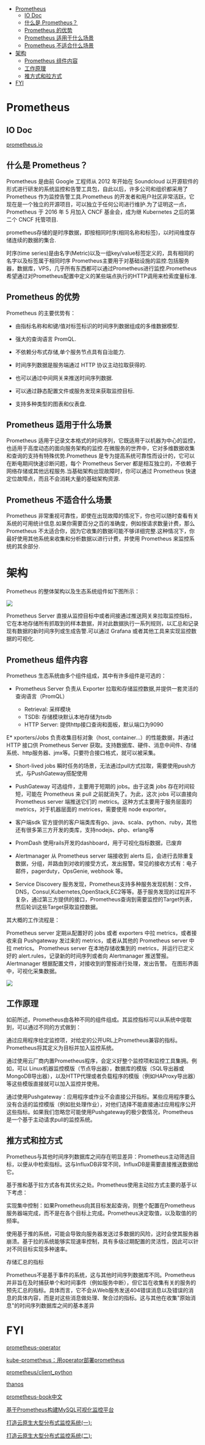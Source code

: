 - [Prometheus](#prometheus)
    - [IO Doc](#io-doc)
    - [什么是 Prometheus？](#什么是-prometheus)
    - [Prometheus 的优势](#prometheus-的优势)
    - [Prometheus 适用于什么场景](#prometheus-适用于什么场景)
    - [Prometheus 不适合什么场景](#prometheus-不适合什么场景)
- [架构](#架构)
    - [Prometheus 组件内容](#prometheus-组件内容)
    - [工作原理](#工作原理)
    - [推方式和拉方式](#推方式和拉方式)
- [FYI](#fyi)
# Prometheus

## IO Doc
[prometheus.io](https://prometheus.io/)

## 什么是 Prometheus？
​Prometheus 是由前 Google 工程师从 2012 年开始在 Soundcloud 以开源软件的形式进行研发的系统监控和告警工具包，自此以后，许多公司和组织都采用了 Prometheus 作为监控告警工具.Prometheus 的开发者和用户社区非常活跃，它现在是一个独立的开源项目，可以独立于任何公司进行维护.为了证明这一点，Prometheus 于 2016 年 5 月加入 CNCF 基金会，成为继 Kubernetes 之后的第二个 CNCF 托管项目.

prometheus存储的是时序数据，即按相同时序(相同名称和标签)，以时间维度存储连续的数据的集合.

时序(time series)是由名字(Metric)以及一组key/value标签定义的，具有相同的名字以及标签属于相同时序
Prometheus主要用于对基础设施的监控.包括服务器，数据库，VPS，几乎所有东西都可以通过Prometheus进行监控.Prometheus希望通过对Prometheus配置中定义的某些端点执行的HTTP调用来检索度量标准.


## Prometheus 的优势
Prometheus 的主要优势有：

* 由指标名称和和键/值对标签标识的时间序列数据组成的多维数据模型.

* 强大的查询语言 PromQL.

* 不依赖分布式存储,单个服务节点具有自治能力.

* 时间序列数据是服务端通过 HTTP 协议主动拉取获得的.

* 也可以通过中间网关来推送时间序列数据.

* 可以通过静态配置文件或服务发现来获取监控目标.

* 支持多种类型的图表和仪表盘.

## Prometheus 适用于什么场景
Prometheus 适用于记录文本格式的时间序列，它既适用于以机器为中心的监控，也适用于高度动态的面向服务架构的监控.在微服务的世界中，它对多维数据收集和查询的支持有特殊优势.Prometheus 是专为提高系统可靠性而设计的，它可以在断电期间快速诊断问题，每个 Prometheus Server 都是相互独立的，不依赖于网络存储或其他远程服务.当基础架构出现故障时，你可以通过 Prometheus 快速定位故障点，而且不会消耗大量的基础架构资源.

## Prometheus 不适合什么场景
Prometheus 非常重视可靠性，即使在出现故障的情况下，你也可以随时查看有关系统的可用统计信息.如果你需要百分之百的准确度，例如按请求数量计费，那么 Prometheus 不太适合你，因为它收集的数据可能不够详细完整.这种情况下，你最好使用其他系统来收集和分析数据以进行计费，并使用 Prometheus 来监控系统的其余部分.

# 架构

Prometheus 的整体架构以及生态系统组件如下图所示：

![](../pics/prometheus/prom-arch.png)

Prometheus Server 直接从监控目标中或者间接通过推送网关来拉取监控指标，它在本地存储所有抓取到的样本数据，并对此数据执行一系列规则，以汇总和记录现有数据的新时间序列或生成告警.可以通过 Grafana 或者其他工具来实现监控数据的可视化.

## Prometheus 组件内容
Prometheus 生态系统由多个组件组成，其中有许多组件是可选的：

* Prometheus Server
    负责从 Exporter 拉取和存储监控数据,并提供一套灵活的查询语言（PromQL）

    * Retrieval: 采样模块
    * TSDB: 存储模块默认本地存储为tsdb
    * HTTP Server: 提供http接口查询和面板，默认端口为9090

E* xporters/Jobs
    负责收集目标对象（host, container…）的性能数据，并通过 HTTP 接口供 Prometheus Server 获取。支持数据库、硬件、消息中间件、存储系统、http服务器、jmx等。只要符合接口格式，就可以被采集。

* Short-lived jobs
    瞬时任务的场景，无法通过pull方式拉取，需要使用push方式，与PushGateway搭配使用

* PushGateway
    可选组件，主要用于短期的 jobs。由于这类 jobs 存在时间较短，可能在 Prometheus 来 pull 之前就消失了。为此，这次 jobs 可以直接向 Prometheus server 端推送它们的 metrics。这种方式主要用于服务层面的 metrics，对于机器层面的 metrices，需要使用 node exporter。

* 客户端sdk
    官方提供的客户端类库有go、java、scala、python、ruby，其他还有很多第三方开发的类库，支持nodejs、php、erlang等

* PromDash
    使用rails开发的dashboard，用于可视化指标数据，已废弃

* Alertmanager
    从 Prometheus server 端接收到 alerts 后，会进行去除重复数据，分组，并路由到对收的接受方式，发出报警。常见的接收方式有：电子邮件，pagerduty，OpsGenie, webhook 等。

* Service Discovery
    服务发现，Prometheus支持多种服务发现机制：文件，DNS，Consul,Kubernetes,OpenStack,EC2等等。基于服务发现的过程并不复杂，通过第三方提供的接口，Prometheus查询到需要监控的Target列表，然后轮训这些Target获取监控数据。

其大概的工作流程是：

Prometheus server 定期从配置好的 jobs 或者 exporters 中拉 metrics，或者接收来自 Pushgateway 发过来的 metrics，或者从其他的 Prometheus server 中拉 metrics。
Prometheus server 在本地存储收集到的 metrics，并运行已定义好的 alert.rules，记录新的时间序列或者向 Alertmanager 推送警报。
Alertmanager 根据配置文件，对接收到的警报进行处理，发出告警。
在图形界面中，可视化采集数据。

![](../pics/prometheus/prom-workflow.png)


## 工作原理
如前所述，Prometheus由各种不同的组件组成。其监控指标可以从系统中提取到，可以通过不同的方式做到：

通过应用程序给定监控项，对给定的公开URL上Prometheus兼容的指标。Prometheus将其定义为目标并加入监控系统。

通过使用云厂商内置Prometheus程序，会定义好整个监控项和监控工具集拥。例如，可以 Linux机器监控模版（节点导出器），数据库的模版（SQL导出器或MongoDB导出器），以及HTTP代理或者负载程序的模版（例如HAProxy导出器）等这些模版直接就可以加入监控并使用。

通过使用Pushgateway：应用程序或作业不会直接公开指标。某些应用程序要么没有合适的监控模版（例如批处理作业），对他们选择不能直接通过应用程序公开这些指标。如果我们忽略您可能使用Pushgateway的极少数情况，Prometheus是一个基于主动请求pull的监控系统。

## 推方式和拉方式
Prometheus与其他时间序列数据库之间存在明显差异：Prometheus主动筛选目标，以便从中检索指标。这与InfluxDB非常不同，InfluxDB是需要直接推送数据给它。


基于推和基于拉方式各有其优劣之处。Prometheus使用主动拉方式主要的基于以下考虑：

实现集中控制：如果Prometheus向其目标发起查询，则整个配置在Prometheus服务器端完成，而不是在各个目标上完成。Prometheus决定取值，以及取值的的频率。

使用基于推的系统，可能会导致向服务器发送过多数据的风险，这时会使其服务器崩溃。基于拉的系统能够实现速率控制，具有多级过期配置的灵活性，因此可以针对不同目标实现多种速率。

存储汇总的指标

Prometheus不是基于事件的系统，这与其他时间序列数据库不同。Prometheus并非旨在及时捕获单个和时间事件（例如服务中断），但它旨在收集有关的服务的预先汇总的指标。具体而言，它不会从Web服务发送404错误消息以及错误的消息的具体内容，而是对这些消息做处理、聚合过的指标。这与其他在收集"原始消息"的时间序列数据库之间的基本差异


# FYI

[prometheus-operator](https://github.com/coreos/prometheus-operator)

[kube-prometheus：用operator部署prometheus](https://github.com/coreos/kube-prometheus)

[prometheus/client_python](https://github.com/prometheus/client_python)

[thanos](https://github.com/thanos-io/thanos)

[prometheus-book中文](https://github.com/yunlzheng/prometheus-book)

[基于Prometheus构建MySQL可视化监控平台](https://mp.weixin.qq.com/s/fYgKedgYtauD3CA4cQaLEg)

[打造云原生大型分布式监控系统(一):](https://mp.weixin.qq.com/s/QD9dvjBD0pkvdJwpS2999Q)

[打造云原生大型分布式监控系统(二):](https://mp.weixin.qq.com/s/KFPImAanIg11P91zOHFP2w)
